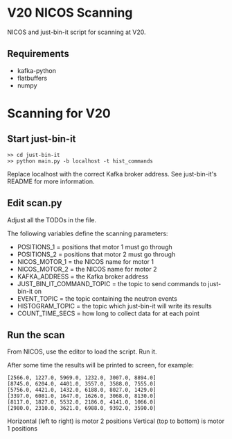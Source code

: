 # V20 NICOS Scanning
NICOS and just-bin-it script for scanning at V20.

## Requirements
* kafka-python
* flatbuffers
* numpy

# Scanning for V20

## Start just-bin-it

```
>> cd just-bin-it
>> python main.py -b localhost -t hist_commands
```
Replace localhost with the correct Kafka broker address. See just-bin-it's README for more information.

## Edit scan.py

Adjust all the TODOs in the file.

The following variables define the scanning parameters:

* POSITIONS_1 = positions that motor 1 must go through
* POSITIONS_2 = positions that motor 2 must go through
* NICOS_MOTOR_1 = the NICOS name for motor 1
* NICOS_MOTOR_2 = the NICOS name for motor 2
* KAFKA_ADDRESS = the Kafka broker address
* JUST_BIN_IT_COMMAND_TOPIC = the topic to send commands to just-bin-it on
* EVENT_TOPIC = the topic containing the neutron events
* HISTOGRAM_TOPIC = the topic which just-bin-it will write its results
* COUNT_TIME_SECS = how long to collect data for at each point

## Run the scan
From NICOS, use the editor to load the script.
Run it.

After some time the results will be printed to screen, for example:

```
[2566.0, 1227.0, 5969.0, 1232.0, 3007.0, 8894.0]
[8745.0, 6204.0, 4401.0, 3557.0, 3588.0, 7555.0]
[5756.0, 4421.0, 1432.0, 6188.0, 8027.0, 1429.0]
[3397.0, 6081.0, 1647.0, 1626.0, 3068.0, 8130.0]
[8117.0, 1827.0, 5532.0, 2186.0, 4141.0, 1066.0]
[2980.0, 2310.0, 3621.0, 6988.0, 9392.0, 3590.0]
```

Horizontal (left to right) is motor 2 positions
Vertical (top to bottom) is motor 1 positions

